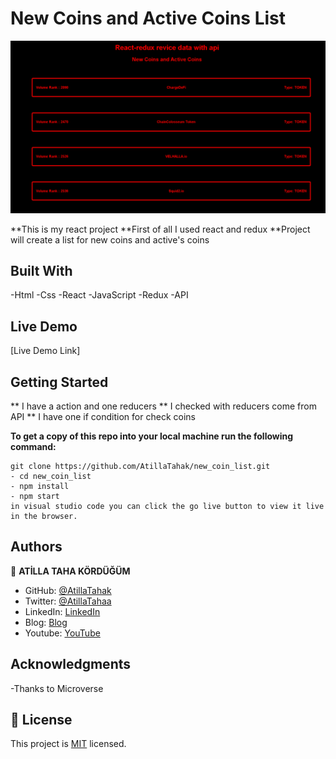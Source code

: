 
# New Coins and Active Coins List


![screenshot](./app_screenshot.png)

**This is my react project 
**First of all I used react and redux
**Project will create a list for new coins and active's coins



## Built With

-Html
-Css
-React
-JavaScript
-Redux
-API
## Live Demo

[Live Demo Link]


## Getting Started

** I have a action and one reducers
** I checked with reducers come from API
** I have one if condition for check coins

**To get a copy of this repo into your local machine run the following command:**
```
git clone https://github.com/AtillaTahak/new_coin_list.git
- cd new_coin_list
- npm install
- npm start
in visual studio code you can click the go live button to view it live in the browser.
```

## Authors

👤 **ATİLLA TAHA KÖRDÜĞÜM**

- GitHub: [@AtillaTahak](https://github.com/AtillaTahak)
- Twitter: [@AtillaTahaa](https://twitter.com/AtillaTahaa)
- LinkedIn: [LinkedIn](https://www.linkedin.com/in/atilla-taha-kördüğüm-a93702186/)
- Blog: [Blog](atillataha.blogspot.com)
- Youtube: [YouTube](https://www.youtube.com/channel/UCmoD0x4Z9vdG2PCsI5p8FYg)

## Acknowledgments
-Thanks to Microverse
## 📝 License

This project is [MIT](./MIT.md) licensed.
